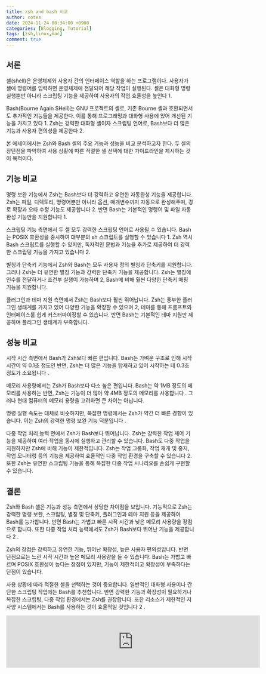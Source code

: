 ```yaml
---
title: zsh and bash 비교 
author: cotes
date: 2024-11-24 00:34:00 +0900
categories: [Blogging, Tutorial]
tags: [zsh,linux,mac]
comment: true
---
```



서론
--

셸(shell)은 운영체제와 사용자 간의 인터페이스 역할을 하는 프로그램이다. 사용자가 셸에 명령어를 입력하면 운영체제에 전달되어 해당 작업이 실행된다. 셸은 대화형 명령 실행뿐만 아니라 스크립팅 기능을 제공하여 사용자의 작업 효율성을 높인다 1.

Bash(Bourne Again SHell)는 GNU 프로젝트의 셸로, 기존 Bourne 셸과 호환되면서도 추가적인 기능들을 제공한다. 이를 통해 프로그래밍과 대화형 사용에 있어 개선된 기능을 가지고 있다 1. Zsh는 강력한 대화형 셸이자 스크립팅 언어로, Bash보다 더 많은 기능과 사용자 편의성을 제공한다 2.

본 에세이에서는 Zsh와 Bash 셸의 주요 기능과 성능을 비교 분석하고자 한다. 두 셸의 장단점을 파악하여 사용 상황에 따른 적절한 셸 선택에 대한 가이드라인을 제시하는 것이 목적이다.

기능 비교
-----

명령 보완 기능에서 Zsh는 Bash보다 더 강력하고 유연한 자동완성 기능을 제공합니다. Zsh는 파일, 디렉토리, 명령어뿐만 아니라 옵션, 매개변수까지 자동으로 완성해주며, 경로 확장과 오타 수정 기능도 제공합니다 2. 반면 Bash는 기본적인 명령어 및 파일 자동완성 기능만을 지원합니다 1.

스크립팅 기능 측면에서 두 셸 모두 강력한 스크립팅 언어로 사용될 수 있습니다. Bash는 POSIX 호환성을 중시하여 대부분의 sh 스크립트를 실행할 수 있습니다 1. Zsh 역시 Bash 스크립트를 실행할 수 있지만, 독자적인 문법과 기능을 추가로 제공하여 더 강력한 스크립팅 기능을 가지고 있습니다 2.

별칭과 단축키 기능에서 Zsh와 Bash는 모두 사용자 정의 별칭과 단축키를 지원합니다. 그러나 Zsh는 더 유연한 별칭 기능과 강력한 단축키 기능을 제공합니다. Zsh는 별칭에 인수를 전달하거나 조건부 실행이 가능하며 2, Bash에 비해 훨씬 다양한 단축키 매핑 기능을 지원합니다.

플러그인과 테마 지원 측면에서 Zsh는 Bash보다 훨씬 뛰어납니다. Zsh는 풍부한 플러그인 생태계를 가지고 있어 다양한 기능을 확장할 수 있으며 2, 테마를 통해 프롬프트와 인터페이스를 쉽게 커스터마이징할 수 있습니다. 반면 Bash는 기본적인 테마 지원만 제공하며 플러그인 생태계가 부족합니다.

성능 비교
-----

시작 시간 측면에서 Bash가 Zsh보다 빠른 편입니다. Bash는 가벼운 구조로 인해 시작 시간이 약 0.1초 정도인 반면, Zsh는 더 많은 기능을 탑재하고 있어 시작하는 데 0.3초 정도가 소요됩니다 .

메모리 사용량에서는 Zsh가 Bash보다 다소 높은 편입니다. Bash는 약 1MB 정도의 메모리를 사용하는 반면, Zsh는 기능이 더 많아 약 4MB 정도의 메모리를 사용합니다 . 그러나 현대 컴퓨터의 메모리 용량을 고려하면 큰 차이는 아닙니다.

명령 실행 속도는 대체로 비슷하지만, 복잡한 명령에서는 Zsh가 약간 더 빠른 경향이 있습니다. 이는 Zsh의 강력한 명령 보완 기능 덕분입니다 .

다중 작업 처리 능력 면에서 Zsh가 Bash보다 뛰어납니다. Zsh는 강력한 작업 제어 기능을 제공하여 여러 작업을 동시에 실행하고 관리할 수 있습니다. Bash도 다중 작업을 지원하지만 Zsh에 비해 기능이 제한적입니다. Zsh는 작업 그룹화, 작업 재개 및 중지, 작업 모니터링 등의 기능을 제공하여 효율적인 다중 작업 환경을 구축할 수 있습니다 2. 또한 Zsh는 유연한 스크립팅 기능을 통해 복잡한 다중 작업 시나리오를 손쉽게 구현할 수 있습니다.

결론
--

Zsh와 Bash 셸은 기능과 성능 측면에서 상당한 차이점을 보입니다. 기능적으로 Zsh는 강력한 명령 보완, 스크립팅, 별칭 및 단축키, 플러그인과 테마 지원 등을 제공하여 Bash를 능가합니다. 반면 Bash는 가볍고 빠른 시작 시간과 낮은 메모리 사용량을 장점으로 합니다. 또한 다중 작업 처리 능력에서도 Zsh가 Bash보다 뛰어난 기능을 제공합니다 2 .

Zsh의 장점은 강력하고 유연한 기능, 뛰어난 확장성, 높은 사용자 편의성입니다. 반면 단점으로는 느린 시작 시간과 높은 메모리 사용량을 들 수 있습니다. Bash는 가볍고 빠르며 POSIX 호환성이 높다는 장점이 있지만, 기능이 제한적이고 확장성이 부족하다는 단점이 있습니다.

사용 상황에 따라 적절한 셸을 선택하는 것이 중요합니다. 일반적인 대화형 사용이나 간단한 스크립팅 작업에는 Bash를 추천합니다. 반면 강력한 기능과 확장성이 필요하거나 복잡한 스크립팅, 다중 작업 환경에서는 Zsh를 권장합니다. 또한 리소스가 제한적인 저사양 시스템에서는 Bash를 사용하는 것이 효율적일 것입니다 2 .


<iframe src="https://ads-partners.coupang.com/widgets.html?id=807239&template=carousel&trackingCode=AF3190673&subId=&width=680&height=140&tsource=" width="680" height="140" frameborder="0" scrolling="no" referrerpolicy="unsafe-url" browsingtopics></iframe>